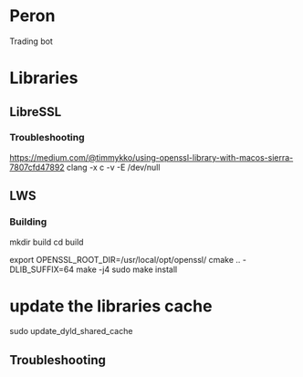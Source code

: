# Peron

Trading bot

# Libraries

## LibreSSL


### Troubleshooting
https://medium.com/@timmykko/using-openssl-library-with-macos-sierra-7807cfd47892
clang -x c -v -E /dev/null

## LWS
### Building
mkdir build
cd build

export OPENSSL_ROOT_DIR=/usr/local/opt/openssl/
cmake .. -DLIB_SUFFIX=64
make -j4
sudo make install

# update the libraries cache
sudo update_dyld_shared_cache

## Troubleshooting
